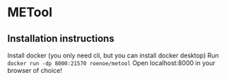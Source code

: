 # METool

## Installation instructions
Install docker (you only need cli, but you can install docker desktop)
Run `docker run -dp 8000:21570 roenoe/metool`
Open localhost:8000 in your browser of choice!
